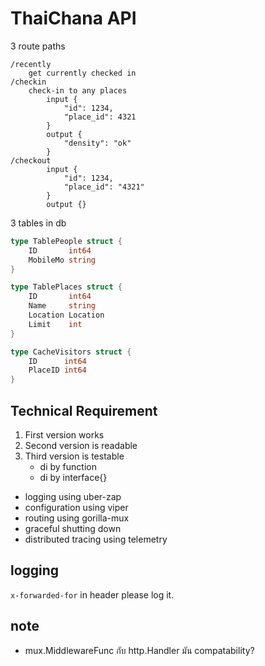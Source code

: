 # ThaiChana API

3 route paths

~~~
/recently
    get currently checked in
/checkin
    check-in to any places
        input {
            "id": 1234,
            "place_id": 4321
        }
        output {
            "density": "ok"
        }
/checkout
        input {
            "id": 1234,
            "place_id": "4321"
        }
        output {}
~~~

3 tables in db

```go
type TablePeople struct {
	ID       int64
	MobileMo string
}

type TablePlaces struct {
	ID       int64
	Name     string
	Location Location
	Limit    int
}

type CacheVisitors struct {
	ID      int64
	PlaceID int64
}
```

## Technical Requirement

1. First version works
2. Second version is readable
3. Third version is testable
    - di by function
    - di by interface{}

- logging using uber-zap
- configuration using viper
- routing using gorilla-mux
- graceful shutting down
- distributed tracing using telemetry


## logging
`x-forwarded-for` in header please log it.



## note 
- mux.MiddlewareFunc กับ  http.Handler มัน compatability?